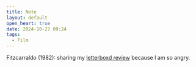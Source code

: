 ```yaml
---
title: Note
layout: default
open_heart: true
date: 2024-10-27 09:24
tags:
  - Film
---
```


Fitzcarraldo (1982): sharing my [letterboxd review](https://boxd.it/7Ee4zj) because I am so angry.
